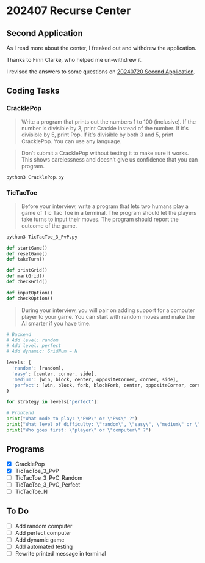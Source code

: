 # 202407 Recurse Center

## Second Application

As I read more about the center, I freaked out and withdrew the application.

Thanks to Finn Clarke, who helped me un-withdrew it.

I revised the answers to some questions on [20240720 Second Application](../20240720%20Second%20Application.md).

## Coding Tasks

### CracklePop

> Write a program that prints out the numbers 1 to 100 (inclusive). If the number is divisible by 3, print Crackle instead of the number. If it's divisible by 5, print Pop. If it's divisible by both 3 and 5, print CracklePop. You can use any language.
<!--  -->
> Don’t submit a CracklePop without testing it to make sure it works. This shows carelessness and doesn’t give us confidence that you can program.

```bash
python3 CracklePop.py
```

### TicTacToe

> Before your interview, write a program that lets two humans play a game of Tic Tac Toe in a terminal. The program should let the players take turns to input their moves. The program should report the outcome of the game.

```bash
python3 TicTacToe_3_PvP.py
```

```py
def startGame()
def resetGame()
def takeTurn()

def printGrid()
def markGrid()
def checkGrid()

def inputOption()
def checkOption()
```

> During your interview, you will pair on adding support for a computer player to your game. You can start with random moves and make the AI smarter if you have time.

```py
# Backend
# Add level: random
# Add level: perfect
# Add dynamic: GridNum = N

levels: {
  'random': [random],
  'easy': [center, corner, side],
  'medium': [win, block, center, oppositeCorner, corner, side],
  'perfect': [win, block, fork, blockFork, center, oppositeCorner, corner, side],
}

for strategy in levels['perfect']:

# Frontend
print("What mode to play: \"PvP\" or \"PvC\" ?")
print("What level of difficulty: \"random\", \"easy\", \"medium\" or \"perfect\" ?")
print("Who goes first: \"player\" or \"computer\" ?")
```

## Programs

- [x] CracklePop
- [x] TicTacToe_3_PvP
- [ ] TicTacToe_3_PvC_Random
- [ ] TicTacToe_3_PvC_Perfect
- [ ] TicTacToe_N

## To Do

- [ ] Add random computer
- [ ] Add perfect computer
- [ ] Add dynamic game
- [ ] Add automated testing
- [ ] Rewrite printed message in terminal
